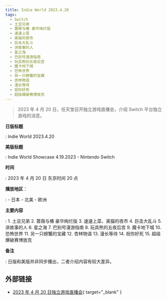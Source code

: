 ```yaml
---
title: Indie World 2023.4.20
tags:
  - Switch
  - 土豆兄弟
  - 蔷薇与椿 豪华绚烂版
  - 速速上菜
  - 美猫的夜市
  - 巨击大乱斗
  - 讲故事的人
  - 星之海
  - 巴别号漫游指南
  - 玩具熊的五夜后宫
  - 魔卡地下城
  - 恐怖世界
  - 另一只螃蟹的宝藏
  - 杏林物语
  - 漫长等待
  - 祝你好死
  - 超级爆破赛博放克
---
```


> 2023 年 4 月 20 日，任天堂召开独立游戏直播会，介绍 Switch 平台独立游戏的消息。

**日版标题**

:	Indie World 2023.4.20

**美版标题**

:	Indie World Showcase 4.19.2023 - Nintendo Switch

**时间**

:	2023 年 4 月 20 日 东京时间 20 点

**播放地区**：

:	- 日本
	- 北美
	- 欧洲

**主要内容**

:	1. 土豆兄弟
	2. 蔷薇与椿 豪华绚烂版
	3. 速速上菜、美猫的夜市
	4. 巨击大乱斗
	5. 讲故事的人
	6. 星之海
	7. 巴别号漫游指南
	8. 玩具熊的五夜后宫
	9. 魔卡地下城
	10. 恐怖世界
	11. 另一只螃蟹的宝藏
	12. 杏林物语
	13. 漫长等待
	14. 祝你好死
	15. 超级爆破赛博放克

**备注**

:	日版和美版并非同步播出，二者介绍内容有较大差异。

## 外部链接

- [2023 年 4 月 20 日独立游戏直播会](https://www.bilibili.com/video/BV1GV4y1f7JJ/){ target="_blank" }
